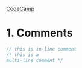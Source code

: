 
[CodeCamp](https://www.freecodecamp.org/learn/javascript-algorithms-and-data-structures)

# 1. Comments
```js
// this is in-line comment
/* this is a
multi-line comment */
```
